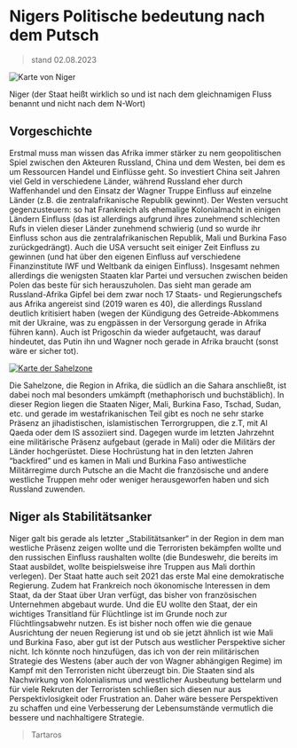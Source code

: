 # Nigers Politische bedeutung nach dem Putsch
> stand 02.08.2023

![Karte von Niger](../static/assets/images/niger_country.png.webp)

Niger (der Staat heißt wirklich so und ist nach dem gleichnamigen Fluss benannt und nicht nach dem N-Wort)

## Vorgeschichte

Erstmal muss man wissen das Afrika immer stärker zu nem geopolitischen Spiel zwischen den Akteuren Russland, China und dem Westen, bei dem es um Ressourcen Handel und Einflüsse geht. So investiert China seit Jahren viel Geld in verschiedene Länder, während Russland eher durch Waffenhandel und den Einsatz der Wagner Truppe Einfluss auf einzelne Länder (z.B. die zentralafrikanische Republik gewinnt). Der Westen versucht gegenzusteuern: so hat Frankreich als ehemalige Kolonialmacht in einigen Ländern Einfluss (das ist allerdings aufgrund ihres zunehmend schlechten Rufs in vielen dieser Länder zunehmend schwierig (und so wurde ihr Einfluss schon aus die zentralafrikanischen Republik, Mali und Burkina Faso zurückgedrängt). Auch die USA versucht seit einiger Zeit Einfluss zu gewinnen (und hat über den eigenen Einfluss auf verschiedene Finanzinstitute IWF und Weltbank da einigen Einfluss). Insgesamt nehmen allerdings die wenigsten Staaten klar Partei und versuchen zwischen beiden Polen das beste für sich herauszuholen. Das sieht man gerade am Russland-Afrika Gipfel bei dem zwar noch 17 Staats- und Regierungschefs aus Afrika angereist sind (2019 waren es 40), die allerdings Russland deutlich kritisiert haben (wegen der Kündigung des Getreide-Abkommens mit der Ukraine, was zu engpässen in der Versorgung gerade in Afrika führen kann). Auch ist Prigoschin da wieder aufgetaucht, was darauf hindeutet, das Putin ihn und Wagner noch gerade in Afrika braucht (sonst wäre er sicher tot).

[![Karte der Sahelzone](../static/assets/images/Saharan_Africa_regions_map.png)](../static/assets/images/Saharan_Africa_regions_map.png)

Die Sahelzone, die Region in Afrika, die südlich an die Sahara anschließt, ist dabei noch mal besonders umkämpft (methaphorisch und buchstäblich). In dieser Region liegen die Staaten Niger, Mali, Burkina Faso, Tschad, Sudan, etc. und gerade im westafrikanischen Teil gibt es noch ne sehr starke Präsenz an jihadistischen, islamistischen Terrorgruppen, die z.T, mit Al Qaeda oder dem IS assoziiert sind. Dagegen wurde im letzten Jahrzehnt eine militärische Präsenz aufgebaut (gerade in Mali) oder die Militärs der Länder hochgerüstet. Diese Hochrüstung hat in den letzten Jahren “backfired” und es kamen in Mali und Burkina Faso antiwestliche Militärregime durch Putsche an die Macht die französische und andere westliche Truppen mehr oder weniger herausgeworfen haben und sich Russland zuwenden.

## Niger als Stabilitätsanker

Niger galt bis gerade als letzter „Stabilitätsanker“ in der Region in dem man westliche Präsenz zeigen wollte und die Terroristen bekämpfen wollte und den russischen Einfluss raushalten wollte (die Bundeswehr, die bereits im Staat ausbildet, wollte beispielsweise ihre Truppen aus Mali dorthin verlegen). Der Staat hatte auch seit 2021 das erste Mal eine demokratische Regierung. Zudem hat Frankreich noch ökonomische Interessen in dem Staat, da der Staat über Uran verfügt, das bisher von französischen Unternehmen abgebaut wurde. Und die EU wollte den Staat, der ein wichtiges Transitland für Flüchtlinge ist im Grunde noch zur Flüchtlingsabwehr nutzen. Es ist bisher noch offen wie die genaue Ausrichtung der neuen Regierung ist und ob sie jetzt ähnlich ist wie Mali und Burkina Faso, aber gut ist der Putsch aus westlicher Perspektive sicher nicht.
Ich könnte noch hinzufügen, das ich von der rein militärischen Strategie des Westens (aber auch der von Wagner abhängigen Regime) im Kampf mit den Terroristen nicht überzeugt bin. Die Staaten sind als Nachwirkung von Kolonialismus und westlicher Ausbeutung bettelarm und für viele Rekruten der Terroristen schließen sich diesen nur aus Perspektivlosigkeit oder Frustration an. Daher wäre bessere Perspektiven zu schaffen und eine Verbesserung der Lebensumstände vermutlich die bessere und nachhaltigere Strategie. 

>Tartaros